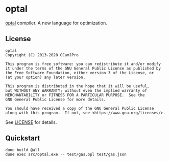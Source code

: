 # optal

[optal] compiler.  A new language for optimization.

## License

    optal
    Copyright (C) 2013-2020 OCamlPro

    This program is free software: you can redistribute it and/or modify
    it under the terms of the GNU General Public License as published by
    the Free Software Foundation, either version 3 of the License, or
    (at your option) any later version.

    This program is distributed in the hope that it will be useful,
    but WITHOUT ANY WARRANTY; without even the implied warranty of
    MERCHANTABILITY or FITNESS FOR A PARTICULAR PURPOSE.  See the
    GNU General Public License for more details.

    You should have received a copy of the GNU General Public License
    along with this program.  If not, see <https://www.gnu.org/licenses/>.

See [LICENSE] for details.

## Quickstart

```sh
dune build @all
dune exec src/optal.exe -- test/gas.opl test/gas.json
```

[LICENSE]: ./LICENSE.md
[optal]: https://optal.ocamlpro.com
